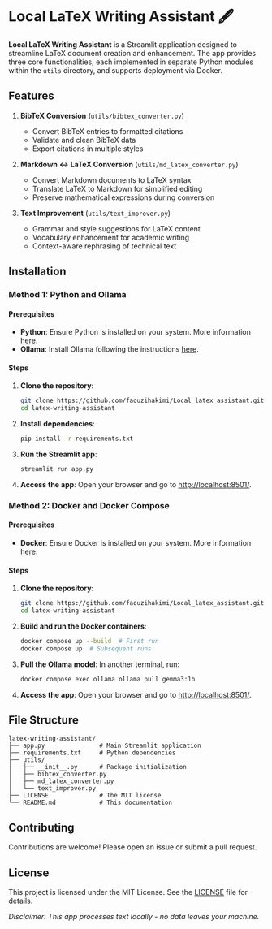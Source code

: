 # Local LaTeX Writing Assistant 🖋️

**Local LaTeX Writing Assistant** is a Streamlit application designed to streamline LaTeX document creation and enhancement. The app provides three core functionalities, each implemented in separate Python modules within the `utils` directory, and supports deployment via Docker.

## Features

1. **BibTeX Conversion** (`utils/bibtex_converter.py`)
   - Convert BibTeX entries to formatted citations
   - Validate and clean BibTeX data
   - Export citations in multiple styles

2. **Markdown ↔ LaTeX Conversion** (`utils/md_latex_converter.py`)
   - Convert Markdown documents to LaTeX syntax
   - Translate LaTeX to Markdown for simplified editing
   - Preserve mathematical expressions during conversion

3. **Text Improvement** (`utils/text_improver.py`)
   - Grammar and style suggestions for LaTeX content
   - Vocabulary enhancement for academic writing
   - Context-aware rephrasing of technical text

## Installation

### Method 1: Python and Ollama

#### Prerequisites

- **Python**: Ensure Python is installed on your system. More information [here](https://www.python.org/about/gettingstarted/).
- **Ollama**: Install Ollama following the instructions [here](https://ollama.com/).

#### Steps

1. **Clone the repository**:
    ```sh
    git clone https://github.com/faouzihakimi/Local_latex_assistant.git
    cd latex-writing-assistant
    ```

2. **Install dependencies**:
    ```sh
    pip install -r requirements.txt
    ```

3. **Run the Streamlit app**:
    ```sh
    streamlit run app.py
    ```

4. **Access the app**:
    Open your browser and go to [http://localhost:8501/](http://localhost:8501/).

### Method 2: Docker and Docker Compose

#### Prerequisites

- **Docker**: Ensure Docker is installed on your system. More information [here](https://www.docker.com/get-started/).

#### Steps

1. **Clone the repository**:
    ```sh
    git clone https://github.com/faouzihakimi/Local_latex_assistant.git
    cd latex-writing-assistant
    ```

2. **Build and run the Docker containers**:
    ```sh
    docker compose up --build  # First run
    docker compose up  # Subsequent runs
    ```

3. **Pull the Ollama model**:
    In another terminal, run:
    ```sh
    docker compose exec ollama ollama pull gemma3:1b
    ```

4. **Access the app**:
    Open your browser and go to [http://localhost:8501/](http://localhost:8501/).

## File Structure

```
latex-writing-assistant/
├── app.py               # Main Streamlit application
├── requirements.txt     # Python dependencies
├── utils/
│   ├── __init__.py      # Package initialization
│   ├── bibtex_converter.py
│   ├── md_latex_converter.py
│   └── text_improver.py
├── LICENSE              # The MIT license
└── README.md            # This documentation
```

## Contributing

Contributions are welcome! Please open an issue or submit a pull request.

## License

This project is licensed under the MIT License. See the [LICENSE](LICENSE) file for details.

*Disclaimer: This app processes text locally - no data leaves your machine.*  
